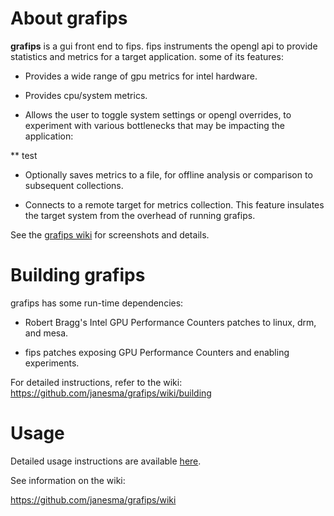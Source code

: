 About **grafips**
==================

**grafips** is a gui front end to fips.  fips instruments the opengl api to provide statistics and metrics for a target application.  some of its features:

* Provides a wide range of gpu metrics for intel hardware.

* Provides cpu/system metrics.

* Allows the user to toggle system settings or opengl overrides, to experiment with various bottlenecks that may be impacting the application:

** test

* Optionally saves metrics to a file, for offline analysis or comparison to subsequent collections.

* Connects to a remote target for metrics collection.  This feature insulates the target system from the overhead of running grafips.

See the [grafips wiki](https://github.com/janesma/grafips/wiki) for screenshots and details.


Building **grafips**
======================

grafips has some run-time dependencies:

* Robert Bragg's Intel GPU Performance Counters patches to linux, drm, and mesa.

* fips patches exposing GPU Performance Counters and enabling experiments.

For detailed instructions, refer to the wiki: https://github.com/janesma/grafips/wiki/building

Usage
=====

Detailed usage instructions are available [here](docs/USAGE.markdown).

See information on the wiki:

https://github.com/janesma/grafips/wiki
